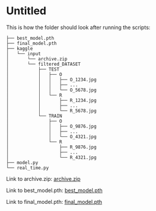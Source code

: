 # Untitled

This is how the folder should look after running the scripts:

```
├── best_model.pth
├── final_model.pth
├── kaggle
│   └── input
│       └── archive.zip
│       └── filtered_DATASET
│           ├── TEST
│           │   ├── O
│           │   │   ├── O_1234.jpg
│           │   │   ├── ...
│           │   │   └── O_5678.jpg
│           │   └── R
│           │       ├── R_1234.jpg
│           │       ├── ...
│           │       └── R_5678.jpg
│           └── TRAIN
│               ├── O
│               │   ├── O_9876.jpg
│               │   ├── ...
│               │   └── O_4321.jpg
│               └── R
│                   ├── R_9876.jpg
│                   ├── ...
│                   └── R_4321.jpg
├── model.py
└── real_time.py
```

Link to archive.zip: [archive.zip](https://drive.google.com/file/d/1G1HMtq8mg4_xQY4SbN5i7BoKBeFNIxB7/view?usp=drive_link)

Link to best_model.pth: [best_model.pth](https://drive.google.com/file/d/1RDETK8O567A11lZDuDLZq1cjHvrna4LE/view?usp=sharing)

Link to final_model.pth: [final_model.pth](https://drive.google.com/file/d/102uie5audw1VXmVZj4goYVR_RVh_Qheq/view?usp=sharing)
